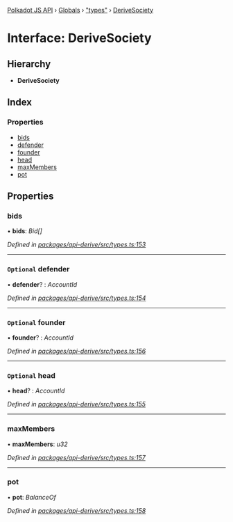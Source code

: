 [Polkadot JS API](../README.md) › [Globals](../globals.md) › ["types"](../modules/_types_.md) › [DeriveSociety](_types_.derivesociety.md)

# Interface: DeriveSociety

## Hierarchy

* **DeriveSociety**

## Index

### Properties

* [bids](_types_.derivesociety.md#bids)
* [defender](_types_.derivesociety.md#optional-defender)
* [founder](_types_.derivesociety.md#optional-founder)
* [head](_types_.derivesociety.md#optional-head)
* [maxMembers](_types_.derivesociety.md#maxmembers)
* [pot](_types_.derivesociety.md#pot)

## Properties

###  bids

• **bids**: *Bid[]*

*Defined in [packages/api-derive/src/types.ts:153](https://github.com/polkadot-js/api/blob/da8ff51615/packages/api-derive/src/types.ts#L153)*

___

### `Optional` defender

• **defender**? : *AccountId*

*Defined in [packages/api-derive/src/types.ts:154](https://github.com/polkadot-js/api/blob/da8ff51615/packages/api-derive/src/types.ts#L154)*

___

### `Optional` founder

• **founder**? : *AccountId*

*Defined in [packages/api-derive/src/types.ts:156](https://github.com/polkadot-js/api/blob/da8ff51615/packages/api-derive/src/types.ts#L156)*

___

### `Optional` head

• **head**? : *AccountId*

*Defined in [packages/api-derive/src/types.ts:155](https://github.com/polkadot-js/api/blob/da8ff51615/packages/api-derive/src/types.ts#L155)*

___

###  maxMembers

• **maxMembers**: *u32*

*Defined in [packages/api-derive/src/types.ts:157](https://github.com/polkadot-js/api/blob/da8ff51615/packages/api-derive/src/types.ts#L157)*

___

###  pot

• **pot**: *BalanceOf*

*Defined in [packages/api-derive/src/types.ts:158](https://github.com/polkadot-js/api/blob/da8ff51615/packages/api-derive/src/types.ts#L158)*
